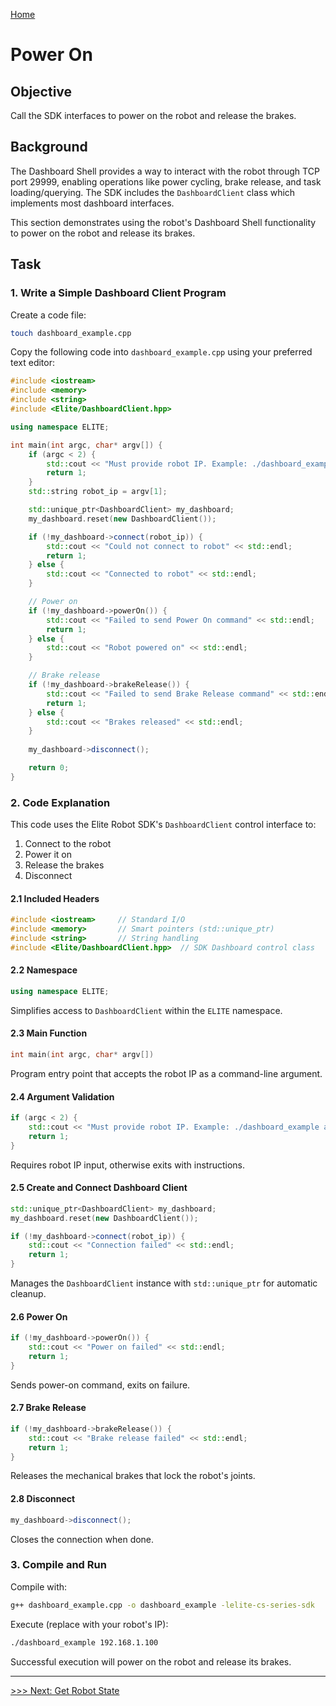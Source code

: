 [Home](./UserGuide.en.md)  

# Power On  

## Objective  
Call the SDK interfaces to power on the robot and release the brakes.  

## Background  
The Dashboard Shell provides a way to interact with the robot through TCP port 29999, enabling operations like power cycling, brake release, and task loading/querying. The SDK includes the `DashboardClient` class which implements most dashboard interfaces.  

This section demonstrates using the robot's Dashboard Shell functionality to power on the robot and release its brakes.  

## Task  

### 1. Write a Simple Dashboard Client Program  

Create a code file:  
```bash  
touch dashboard_example.cpp  
```  

Copy the following code into `dashboard_example.cpp` using your preferred text editor:  

```cpp  
#include <iostream>  
#include <memory>  
#include <string>  
#include <Elite/DashboardClient.hpp>  

using namespace ELITE;  

int main(int argc, char* argv[]) {  
    if (argc < 2) {  
        std::cout << "Must provide robot IP. Example: ./dashboard_example aaa.bbb.ccc.ddd" << std::endl;  
        return 1;  
    }  
    std::string robot_ip = argv[1];  

    std::unique_ptr<DashboardClient> my_dashboard;  
    my_dashboard.reset(new DashboardClient());  

    if (!my_dashboard->connect(robot_ip)) {  
        std::cout << "Could not connect to robot" << std::endl;  
        return 1;  
    } else {  
        std::cout << "Connected to robot" << std::endl;  
    }  

    // Power on  
    if (!my_dashboard->powerOn()) {  
        std::cout << "Failed to send Power On command" << std::endl;  
        return 1;  
    } else {  
        std::cout << "Robot powered on" << std::endl;  
    }  

    // Brake release  
    if (!my_dashboard->brakeRelease()) {  
        std::cout << "Failed to send Brake Release command" << std::endl;  
        return 1;  
    } else {  
        std::cout << "Brakes released" << std::endl;  
    }  
    
    my_dashboard->disconnect();  

    return 0;  
}  
```  

### 2. Code Explanation  

This code uses the Elite Robot SDK's `DashboardClient` control interface to:  
1. Connect to the robot  
2. Power it on  
3. Release the brakes  
4. Disconnect  

#### 2.1 Included Headers  
```cpp  
#include <iostream>     // Standard I/O  
#include <memory>       // Smart pointers (std::unique_ptr)  
#include <string>       // String handling  
#include <Elite/DashboardClient.hpp>  // SDK Dashboard control class  
```  

#### 2.2 Namespace  
```cpp  
using namespace ELITE;  
```  
Simplifies access to `DashboardClient` within the `ELITE` namespace.  

#### 2.3 Main Function  
```cpp  
int main(int argc, char* argv[])  
```  
Program entry point that accepts the robot IP as a command-line argument.  

#### 2.4 Argument Validation  
```cpp  
if (argc < 2) {  
    std::cout << "Must provide robot IP. Example: ./dashboard_example aaa.bbb.ccc.ddd" << std::endl;  
    return 1;  
}  
```  
Requires robot IP input, otherwise exits with instructions.  

#### 2.5 Create and Connect Dashboard Client  
```cpp  
std::unique_ptr<DashboardClient> my_dashboard;  
my_dashboard.reset(new DashboardClient());  

if (!my_dashboard->connect(robot_ip)) {  
    std::cout << "Connection failed" << std::endl;  
    return 1;  
}  
```  
Manages the `DashboardClient` instance with `std::unique_ptr` for automatic cleanup.  

#### 2.6 Power On  
```cpp  
if (!my_dashboard->powerOn()) {  
    std::cout << "Power on failed" << std::endl;  
    return 1;  
}  
```  
Sends power-on command, exits on failure.  

#### 2.7 Brake Release  
```cpp  
if (!my_dashboard->brakeRelease()) {  
    std::cout << "Brake release failed" << std::endl;  
    return 1;  
}  
```  
Releases the mechanical brakes that lock the robot's joints.  

#### 2.8 Disconnect  
```cpp  
my_dashboard->disconnect();  
```  
Closes the connection when done.  

### 3. Compile and Run  
Compile with:  
```bash  
g++ dashboard_example.cpp -o dashboard_example -lelite-cs-series-sdk  
```  

Execute (replace with your robot's IP):  
```bash  
./dashboard_example 192.168.1.100  
```  
Successful execution will power on the robot and release its brakes.  

---  
[>>> Next: Get Robot State](./Get-Robot-State.en.md)